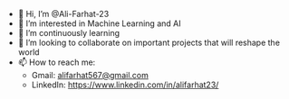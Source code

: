 - 👋 Hi, I’m @Ali-Farhat-23
- 👀 I’m interested in Machine Learning and AI
- 🌱 I’m continuously learning 
- 💞️ I’m looking to collaborate on important projects that will reshape the world
- 📫 How to reach me:
  - Gmail: alifarhat567@gmail.com
  - LinkedIn: https://www.linkedin.com/in/alifarhat23/ 
  

<!---
Ali-Farhat-23/Ali-Farhat-23 is a ✨ special ✨ repository because its `README.md` (this file) appears on your GitHub profile.
You can click the Preview link to take a look at your changes.
--->
